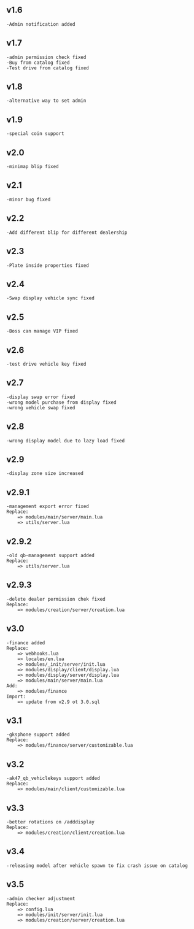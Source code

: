 ## v1.6
    -Admin notification added
## v1.7
    -admin permission check fixed
    -Buy from catalog fixed
    -Test drive from catalog fixed
## v1.8
    -alternative way to set admin
## v1.9
    -special coin support
## v2.0
    -minimap blip fixed
## v2.1
    -minor bug fixed
## v2.2
    -Add different blip for different dealership
## v2.3
    -Plate inside properties fixed
## v2.4
    -Swap display vehicle sync fixed
## v2.5
    -Boss can manage VIP fixed
## v2.6
    -test drive vehicle key fixed
## v2.7
    -display swap error fixed
    -wrong model purchase from display fixed
    -wrong vehicle swap fixed
## v2.8
    -wrong display model due to lazy load fixed
## v2.9
    -display zone size increased
## v2.9.1
    -management export error fixed
    Replace:
        => modules/main/server/main.lua
        => utils/server.lua
## v2.9.2
    -old qb-management support added
    Replace:
        => utils/server.lua
## v2.9.3
    -delete dealer permission chek fixed
    Replace:
        => modules/creation/server/creation.lua
## v3.0
    -finance added
    Replace:
        => webhooks.lua
        => locales/en.lua
        => modules/_init/server/init.lua
        => modules/display/client/display.lua
        => modules/display/server/display.lua
        => modules/main/server/main.lua
    Add:
        => modules/finance
    Import:
        => update from v2.9 ot 3.0.sql
## v3.1
    -gksphone support added
    Replace:
        => modules/finance/server/customizable.lua
## v3.2
    -ak47_qb_vehiclekeys support added
    Replace:  
        => modules/main/client/customizable.lua
## v3.3
    -better rotations on /adddisplay
    Replace:  
        => modules/creation/client/creation.lua
## v3.4
    -releasing model after vehicle spawn to fix crash issue on catalog
## v3.5
    -admin checker adjustment
    Replace:
        => config.lua
        => modules/init/server/init.lua
        => modules/creation/server/creation.lua